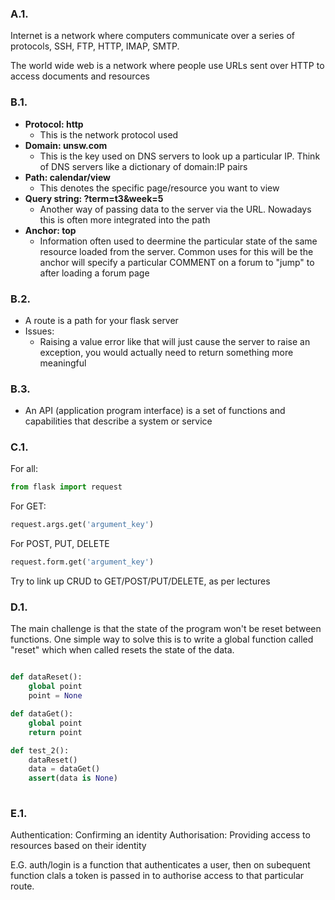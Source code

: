 ### A.1.

Internet is a network where computers communicate over a series of protocols, SSH, FTP, HTTP, IMAP, SMTP.

The world wide web is a network where people use URLs sent over HTTP to access documents and resources

### B.1. 
 * **Protocol: http**
   * This is the network protocol used
 * **Domain: unsw.com**
   * This is the key used on DNS servers to look up a particular IP. Think of DNS servers like a dictionary of domain:IP pairs
 * **Path: calendar/view**
   * This denotes the specific page/resource you want to view
 * **Query string: ?term=t3&week=5**
   * Another way of passing data to the server via the URL. Nowadays this is often more integrated into the path
 * **Anchor: top**
   * Information often used to deermine the particular state of the same resource loaded from the server. Common uses for this will be the anchor will specify a particular COMMENT on a forum to "jump" to after loading a forum page

### B.2. 
* A route is a path for your flask server
* Issues:
  * Raising a value error like that will just cause the server to raise an exception, you would actually need to return something more meaningful

### B.3.
* An API (application program interface) is a set of functions and capabilities that describe a system or service

### C.1.

For all:

```python
from flask import request
```

For GET:
```python
request.args.get('argument_key')
```

For POST, PUT, DELETE
```python
request.form.get('argument_key')
```

Try to link up CRUD to GET/POST/PUT/DELETE, as per lectures

### D.1.

The main challenge is that the state of the program won't be reset between functions. One simple way to solve this is to write a global function called "reset" which when called resets the state of the data.

```python

def dataReset():
    global point
    point = None

def dataGet():
    global point
    return point

def test_2():
    dataReset()
    data = dataGet()
    assert(data is None)
    
```

### E.1.

Authentication: Confirming an identity
Authorisation: Providing access to resources based on their identity

E.G. auth/login is a function that authenticates a user, then on subequent function clals a token is passed in to authorise access to that particular route.
